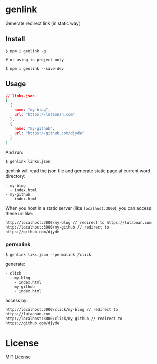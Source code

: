 # genlink

Generate redirect link (in static way)

## Install

```
$ npm i genlink -g

# or using in project only

$ npm i genlink --save-dev
```

## Usage

```json
// links.json
[
  {
    name: "my-blog",
    url: "https://lutaonan.com"
  },
  {
    name: "my-github",
    url: "https://github.com/djyde"
  }
]
```

And run:

```
$ genlink links.json
```

genlink will read the json file and generate static page at current word directory:

```
- my-blog
  - index.html
- my-github
  - index.html
```

When you host in a static server (like `localhost:3000`), you can access these url like:

```
http://localhost:3000/my-blog // redirect to https://lutaonan.com
http://localhost:3000/my-github // redirect to https://github.com/djyde
```

### permalink

```
$ genlink liks.json --permalink /click
```

generate:

```
- click
  - my-blog
    - index.html
  - my-github
    - index.html
```

access by:

```
http://localhost:3000/click/my-blog // redirect to https://lutaonan.com
http://localhost:3000/click/my-github // redirect to https://github.com/djyde
```

# License

MIT License